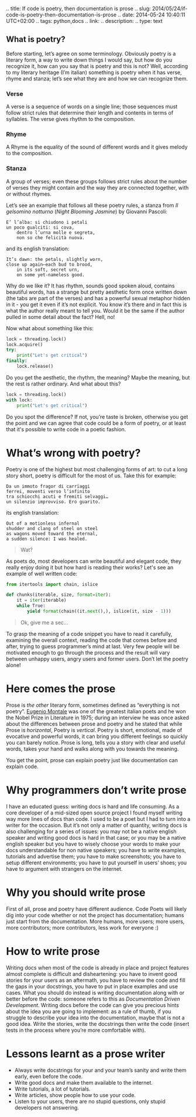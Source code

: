 .. title: If code is poetry, then documentation is prose
.. slug: 2014/05/24/if-code-is-poetry-then-documentation-is-prose
.. date: 2014-05-24 10:40:11 UTC+02:00
.. tags: python,docs
.. link: 
.. description: 
.. type: text

## What is poetry?
Before starting, let’s agree on some terminology. Obviously poetry is a literary form, a way to write down things I would say, 
but how do you recognize it, how can you say that is poetry and this is not? Well, according to my literary heritage (I’m italian) 
something is poetry when it has verse, rhyme and stanza; let’s see what they are and how we can recognize them.

### Verse

A verse is a sequence of words on a single line; those sequences must follow strict rules that determine their length and 
contents in terms of syllables. The verse gives rhythm to the composition.

### Rhyme
A Rhyme is the equality of the sound of different words and it gives melody to the composition.

### Stanza
A group of verses; even these groups follows strict rules about the number of verses they might contain and the way they are connected 
together, with or without rhymes.

Let’s see an example that follows all these poetry rules, a stanza from *Il gelsomino notturno* (*Night Blooming Jasmine*) by Giovanni Pascoli:
```text
E’ l’alba: si chiudono i petali
un poco gualciti: si cova,
    dentro l’urna molle e segreta,
    non so che felicità nuova.
```
and its english translation:
```text
It’s dawn: the petals, slightly worn,
close up again—each bud to brood,
    in its soft, secret urn,
    on some yet-nameless good.
```
Why do we like it? It has rhythm, sounds good spoken aloud, contains beautiful words, has a strange but pretty aesthetic form once written 
down (the tabs are part of the verses) and has a powerful sexual metaphor hidden in it - you get it even if it’s not explicit. You know 
it’s there and in fact this is what the author really meant to tell you. Would it be the same if the author pulled in some detail about the 
fact? Hell, no!

Now what about something like this:

```python
lock = threading.lock()
lock.acquire()
try:
    print("Let's get critical")
finally:
    lock.release()
```

Do you get the aesthetic, the rhythm, the meaning? Maybe the meaning, but the rest is rather ordinary. And what about this?

```python
lock = threading.lock()
with lock:
    print("Let's get critical")
```

Do you spot the difference? If not, you’re taste is broken, otherwise you get the point and we can agree that code could be a 
form of poetry, or at least that it's possible to write code in a poetic fashion.

# What’s wrong with poetry?
Poetry is one of the highest but most challenging forms of art: to cut a long story short, poetry is difficult for the most 
of us. Take this for example:
```text
Da un immoto fragor di carrïaggi
ferrei, moventi verso l’infinito
tra schiocchi acuti e fremiti selvaggi…
un silenzio improvviso. Ero guarito.
```
its english translation:
```text
Out of a motionless infernal
shudder and clang of steel on steel
as wagons moved toward the eternal,
a sudden silence: I was healed.
```
> Wat? 

As poets do, most developers can write beautiful and elegant code, they really enjoy doing it but how hard is reading their works?
Let's see an example of well written code:

```python
from itertools import chain, islice

def chunks(iterable, size, format=iter):
    it = iter(iterable)
    while True:
        yield format(chain((it.next(),), islice(it, size - 1)))
```

> Ok, give me a sec...

To grasp the meaning of a code snippet you have to read it carefully, examining the overall context, reading the code 
that comes before and after, trying to guess programmer’s mind at last. Very few people will be motivated enough to go 
through the process and the result will vary between unhappy users, angry users and former users. Don’t let the poetry 
alone!

# Here comes the prose
Prose is *the other* literary form, sometimes defined as “everything is not poetry”. 
[Eugenio Montale](http://en.wikipedia.org/wiki/Eugenio_Montale) was one of the greatest italian poets and he won the 
Nobel Prize in Literature in 1975; during an interview he was once asked about the differences between prose and poetry 
and he stated that while Prose is *horizontal*, Poetry is *vertical*. Poetry is short, emotional, made of evocative 
and powerful words, it can bring you different feelings so quickly you can barely notice. Prose is long, tells you 
a story with clear and useful words, takes your hand and walks along with you towards the meaning. 

You get the point, prose can explain poetry just like documentation can explain code. 

# Why programmers don’t write prose
I have an educated guess: writing docs is hard and life consuming. As a core developer of a mid-sized open source 
project I found myself writing way more lines of docs than code. I used to be a poet but I had to turn into a writer 
for the occasion. But it’s not only a matter of quantity, writing docs is also challenging for a series of issues: 
you may not be a native english speaker and writing good docs is hard in that case; or you may be a native english 
speaker but you have to wisely choose your words to make your docs understandable for non native speakers; you have 
to write examples, tutorials and advertise them; you have to make screenshots; you have to setup different environments; 
you have to put yourself in users’ shoes; you have to argument with strangers on the internet.

# Why you should write prose
First of all, prose and poetry have different audience. Code Poets will likely dig into your code whether or not the 
project has documentation; humans just start from the documentation. More humans, more users; more users, more 
contributors; more contributors, less work for everyone :)

# How to write prose
Writing docs when most of the code is already in place and project features almost complete is difficult and disheartening: 
you have to invent good stories for your users as an aftermath, you have to review the code and fill the gaps in your 
docstrings, you have to put in place examples and use cases. What you should do instead is writing documentation along 
with or better before the code: someone refers to this as *Documentation Driven Development*. Writing docs before the code 
can give you precious hints about the idea you are going to implement: as a rule of thumb, if you struggle to describe your 
idea into the documentation, maybe that is not a good idea. Write the stories, write the docstrings then write the code 
(insert tests in the process where you’re more comfortable with).

# Lessons learnt as a prose writer

* Always write docstrings for your and your team’s sanity and write them early, even before the code.
* Write good docs and make them available to the internet.
* Write tutorials, a lot of tutorials.
* Write articles, show people how to use your code.
* Listen to your users, there are no stupid questions, only stupid developers not answering.

